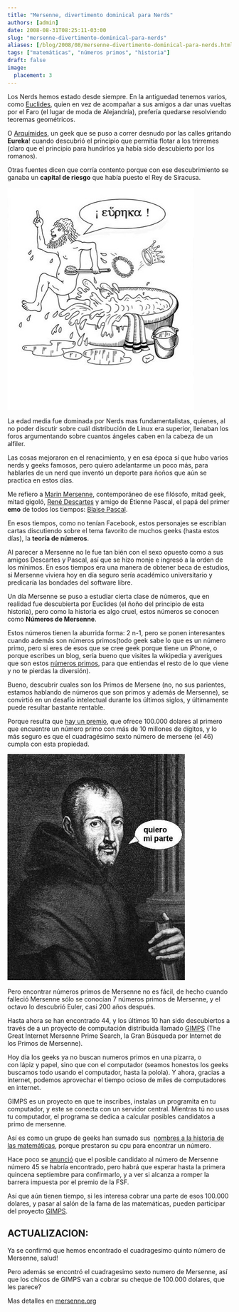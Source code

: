 ```yaml
---
title: "Mersenne, divertimento dominical para Nerds"
authors: [admin]
date: 2008-08-31T08:25:11-03:00
slug: "mersenne-divertimento-dominical-para-nerds"
aliases: [/blog/2008/08/mersenne-divertimento-dominical-para-nerds.html]
tags: ["matemáticas", "números primos", "historia"]
draft: false
image:
  placement: 3
---
```


Los Nerds hemos estado desde siempre. En la antiguedad tenemos varios,
como [Euclides](http://www.biografiasyvidas.com/biografia/e/euclides.htm),
quien en vez de acompañar a sus amigos a dar unas vueltas por el Faro
(el lugar de moda de Alejandría), prefería quedarse resolviendo teoremas
geométricos.

O [Arquímides](http://www.biografiasyvidas.com/biografia/a/arquimedes.htm),
un geek que se puso a correr desnudo por las calles gritando **Eureka**!
cuando descubrió el principio que permitía flotar a los trirremes (claro
que el principio para hundirlos ya había sido descubierto por los
romanos).

Otras fuentes dicen que corría contento porque con ese descubrimiento se
ganaba un **capital de riesgo** que había puesto el Rey de Siracusa.

![](eureka-thumb-420x498.jpg)

La edad media fue dominada por Nerds mas fundamentalistas, quienes, al
no poder discutir sobre cuál distribución de Linux era superior,
llenaban los foros argumentando sobre cuantos ángeles caben en la cabeza
de un alfiler.

Las cosas mejoraron en el renacimiento, y en esa época sí que hubo
varios nerds y geeks famosos, pero quiero adelantarme un poco más, para
hablarles de un nerd que inventó un deporte para ñoños que aún se
practica en estos días.

Me refiero a [Marin Mersenne](http://es.wikipedia.org/wiki/Marin_Mersenne), contemporáneo de
ese filósofo, mitad geek, mitad gigoló, [René Descartes](http://es.wikipedia.org/wiki/René_Descartes) y amigo de Étienne Pascal, el papá del primer **emo** de todos los tiempos: [Blaise Pascal](http://es.wikipedia.org/wiki/Blaise_Pascal).

En esos tiempos, como no tenían Facebook, estos personajes se escribían
cartas discutiendo sobre el tema favorito de muchos geeks (hasta estos
días), la **teoría de números**.

Al parecer a Mersenne no le fue tan bién con el sexo opuesto como a sus
amigos Descartes y Pascal, así que se hizo monje e ingresó a la orden de
los mínimos. En esos tiempos era una manera de obtener beca de estudios,
si Mersenne viviera hoy en día seguro sería académico universitario y
predicaría las bondades del software libre.

Un día Mersenne se puso a estudiar cierta clase de números, que en
realidad fue descubierta por Euclides (el ñoño del principio de esta
historia), pero como la historia es algo cruel, estos números se conocen
como **Números de Mersenne**.

Estos números tienen la aburrida forma: 2 n-1, pero se ponen
interesantes cuando además son números primos(todo geek sabe lo que es
un número primo, pero si eres de esos que se cree geek porque tiene un
iPhone, o porque escribes un blog, sería bueno que visites la wikipedia
y averigues que son estos [números
primos](http://es.wikipedia.org/wiki/N%C3%BAmero_primo), para que
entiendas el resto de lo que viene y no te pierdas la diversión).

Bueno, descubrir cuales son los Primos de Mersene (no, no sus parientes,
estamos hablando de números que son primos y además de Mersenne), se
convirtió en un desafío intelectual durante los últimos siglos, y
últimamente puede resultar bastante rentable.

Porque resulta que [hay un premio](http://replay.web.archive.org/20081121154453/http://www.eff.org/awards/coop),
que ofrece 100.000 dolares al primero que encuentre un número primo con
más de 10 millones de dígitos, y lo más seguro es que el cuadragésimo
sexto número de mersene (el 46) cumpla con esta propiedad.

![](Marin_mersenneCobrando-thumb-400x507.jpg)

Pero encontrar números primos de Mersenne no es fácil, de hecho cuando
falleció Mersenne sólo se conocían 7 números primos de Mersenne, y el
octavo lo descubrió Euler, casi 200 años después.

Hasta ahora se han encontrado 44, y los últimos 10 han sido descubiertos
a través de a un proyecto de computación distribuida
llamado [GIMPS](http://www.mersenne.org/) (The Great Internet Mersenne
Prime Search, la Gran Búsqueda por Internet de los Primos de Mersenne).

Hoy dia los geeks ya no buscan numeros primos en una pizarra, o
con lápiz y papel, sino que con el computador (seamos honestos los geeks
buscamos todo usando el computador, hasta la polola). Y ahora, gracias a
internet, podemos aprovechar el tiempo ocioso de miles de computadores
en internet.

GIMPS es un proyecto en que te inscribes, instalas un programita en tu
computador, y este se conecta con un servidor central. Mientras tú no
usas tu computador, el programa se dedica a calcular posibles candidatos
a primo de mersenne.

Así es como un grupo de geeks han sumado sus 
[nombres a la historia de las matemáticas](http://es.wikipedia.org/wiki/N%C3%BAmero_primo_de_Mersenne),
porque prestaron su cpu para encontrar un número.

Hace poco se [anunció](http://www.theregister.co.uk/2008/08/29/45th_mersenne_prime_discovered_maybe/)
que el posible candidato al número de Mersenne número 45 se habría
encontrado, pero habrá que esperar hasta la primera quincena septiembre
para confirmarlo, y a ver si alcanza a romper la barrera impuesta por el
premio de la FSF.

Así que aún tienen tiempo, si les interesa cobrar una parte de esos
100.000 dolares, y pasar al salón de la fama de las matemáticas, pueden
participar del proyecto [GIMPS](http://www.mersenne.org/).

## ACTUALIZACION:

Ya se confirmó que hemos encontrado el cuadragesimo quinto número de
Mersenne, salud!

Pero además se encontró el cuadragesimo sexto numero de Mersenne, así
que los chicos de GIMPS van a cobrar su cheque de 100.000 dolares, que
les parece?

Mas detalles en [mersenne.org](http://www.mersenne.org/prime.htm)
